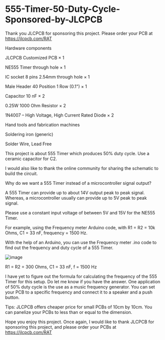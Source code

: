# 555-Timer-50-Duty-Cycle-Sponsored-by-JLCPCB

Thank you JLCPCB for sponsoring this project. Please order your PCB at https://jlcpcb.com/RAT

Hardware components
	
JLCPCB Customized PCB ×	1	

NE555 Timer through hole ×	1	

IC socket 8 pins 2.54mm through hole ×	1	

Male Header 40 Position 1 Row (0.1") ×	1	

Capacitor 10 nF ×	2	

0.25W 1000 Ohm Resistor ×	2	

1N4007 – High Voltage, High Current Rated Diode ×	2

Hand tools and fabrication machines

Soldering iron (generic)
	
Solder Wire, Lead Free

This project is about 555 Timer which produces 50% duty cycle. Use a ceramic capacitor for C2.

I would also like to thank the online community for sharing the schematic to build the circuit.

Why do we want a 555 Timer instead of a microcontroller signal output?

A 555 Timer can provide up to about 14V output peak to peak signal. Whereas, a microcontroller usually can provide up to 5V peak to peak signal.

Please use a constant input voltage of between 5V and 15V for the NE555 Timer.

For example, using the Frequency meter Arduino code, with R1 = R2 = 10k Ohms, C1 = 33 nF, frequency = 1500 Hz.

With the help of an Arduino, you can use the Frequency meter .ino code to find out the frequency and duty cycle of a 555 Timer.

![image](https://user-images.githubusercontent.com/85741357/181506525-2f506304-d36a-499c-9afe-0cddcddd0865.png)

R1 = R2 = 300 Ohms, C1 = 33 nF, f = 1500 Hz

I have yet to figure out the formula for calculating the frequency of the 555 Timer for this setup. Do let me know if you have the answer.
One application of 50% duty cycle is the use as a music frequency generator. You can set your PCB to a specific frequency and connect it to a speaker and a push button.

Tips: JLCPCB offers cheaper price for small PCBs of 10cm by 10cm. You can panelize your PCBs to less than or equal to the dimension.

Hope you enjoy this project. Once again, I would like to thank JLCPCB for sponsoring this project, and please order your PCBs at https://jlcpcb.com/RAT
